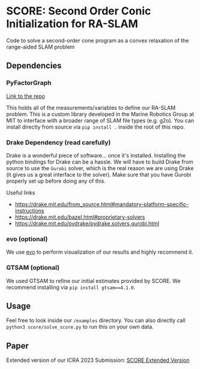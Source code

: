 # SCORE: Second Order Conic Initialization for RA-SLAM

Code to solve a second-order cone program as a convex relaxation of the range-aided SLAM problem

## Dependencies

### PyFactorGraph

[Link to the repo](https://github.com/MarineRoboticsGroup/PyFactorGraph)

This holds all of the measurements/variables to define our RA-SLAM problem.
This is a custom library developed in the Marine Robotics Group at MIT to 
interface with a broader range of SLAM file types (e.g. g2o). You can install 
directly from source via `pip install .` inside the root of this repo.

### Drake Dependency (read carefully)

Drake is a wonderful piece of software... once it's installed. Installing the
python bindings for Drake can be a hassle. We will have to build Drake from
source to use the `Gurobi` solver, which is the real reason we are using Drake
(it gives us a great interface to the solver). Make sure that you have Gurobi
properly set up before doing any of this.

Useful links

- <https://drake.mit.edu/from_source.html#mandatory-platform-specific-instructions>
- <https://drake.mit.edu/bazel.html#proprietary-solvers>
- <https://drake.mit.edu/pydrake/pydrake.solvers.gurobi.html>

### evo (optional)

We use [evo](https://github.com/MichaelGrupp/evo) to perform visualization of our results and highly recommend it.

### GTSAM (optional)

We used GTSAM to refine our initial estimates provided by SCORE. We recommend 
installing via `pip install gtsam==4.1.0`.

## Usage

Feel free to look inside our `/examples` directory. You can also directly call `python3 score/solve_score.py` 
to run this on your own data.

## Paper

Extended version of our ICRA 2023 Submission: [SCORE Extended Version](https://github.com/alanpapalia/score2022extended/blob/master/score2022extended.pdf)
